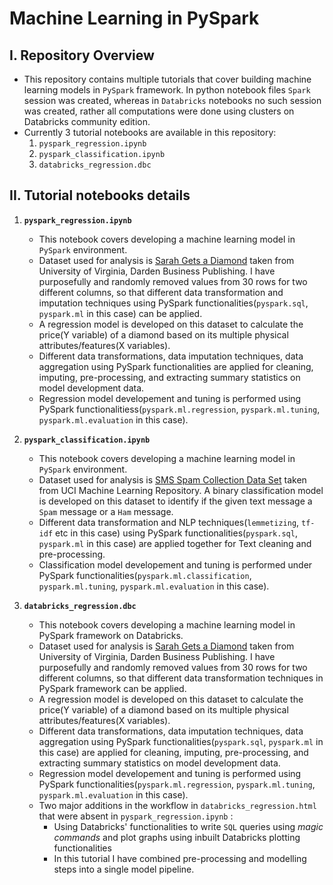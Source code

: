 # **Machine Learning in PySpark**

## I. Repository Overview

- This repository contains multiple tutorials that cover building machine learning models in `PySpark` framework. In python notebook files `Spark` session was created, whereas in `Databricks` notebooks no such session was created, rather all computations were done using clusters on Databricks community edition.
- Currently 3 tutorial notebooks are available in this repository:
  1. `pyspark_regression.ipynb`
  2. `pyspark_classification.ipynb`
  3. `databricks_regression.dbc`
  
## II. Tutorial notebooks details

1. **`pyspark_regression.ipynb`**
    - This notebook covers developing a machine learning model in `PySpark` environment.
    - Dataset used for analysis is [Sarah Gets a Diamond](http://store.darden.virginia.edu/sarah-gets-a-diamond) taken from University of Virginia, Darden Business Publishing. I have purposefully and randomly removed values from 30 rows for two different columns, so that different data transformation and imputation techniques using PySpark functionalities(`pyspark.sql`, `pyspark.ml` in this case) can be applied.
    - A regression model is developed on this dataset to calculate the price(Y variable) of a diamond based on its multiple physical attributes/features(X variables).
    - Different data transformations, data imputation techniques, data aggregation using PySpark functionalities are applied for cleaning, imputing, pre-processing, and extracting summary statistics on model development data.
    - Regression model developement and tuning is performed using PySpark functionalitiess(`pyspark.ml.regression`, `pyspark.ml.tuning`, `pyspark.ml.evaluation` in this case).

2. **`pyspark_classification.ipynb`**
     - This notebook covers developing a machine learning model in `PySpark` environment.
     - Dataset used for analysis is [SMS Spam Collection Data Set](https://archive.ics.uci.edu/ml/datasets/sms+spam+collection) taken from UCI Machine Learning Repository. A binary classification model is developed on this dataset to identify if the given text message a `Spam` message or a `Ham` message.
     - Different data transformation and NLP techniques(`lemmetizing`, `tf-idf` etc in this case) using PySpark functionalities(`pyspark.sql`, `pyspark.ml` in this case) are applied together for Text cleaning and pre-processing.
     - Classification model developement and tuning is performed under PySpark functionalities(`pyspark.ml.classification`, `pyspark.ml.tuning`, `pyspark.ml.evaluation` in this case).

3. **`databricks_regression.dbc`**
     - This notebook covers developing a machine learning model in PySpark framework on Databricks.
     - Dataset used for analysis is [Sarah Gets a Diamond](http://store.darden.virginia.edu/sarah-gets-a-diamond) taken from University of Virginia, Darden Business Publishing. I have purposefully and randomly removed values from 30 rows for two different columns, so that different data transformation techniques in PySpark framework can be applied.
     - A regression model is developed on this dataset to calculate the price(Y variable) of a diamond based on its multiple physical attributes/features(X variables).
     - Different data transformations, data imputation techniques, data aggregation using PySpark functionalities(`pyspark.sql`, `pyspark.ml` in this case) are applied for cleaning, imputing, pre-processing, and extracting summary statistics on model development data.
     - Regression model developement and tuning is performed using PySpark functionalities(`pyspark.ml.regression`, `pyspark.ml.tuning`, `pyspark.ml.evaluation` in this case).
     - Two major additions in the workflow in `databricks_regression.html` that were absent in `pyspark_regression.ipynb` :
       -  Using Databricks' functionalities to write `SQL` queries using *magic commands* and plot graphs using inbuilt Databricks plotting functionalities 
       -  In this tutorial I have combined pre-processing and modelling steps into a single model pipeline.
